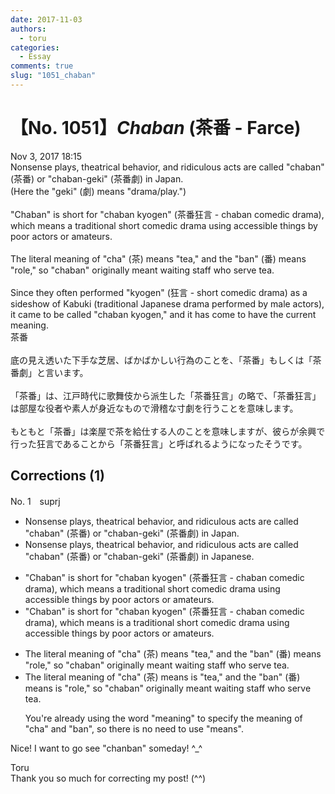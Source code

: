 ```yaml
---
date: 2017-11-03
authors:
  - toru
categories:
  - Essay
comments: true
slug: "1051_chaban"
---
```


# 【No. 1051】<strong><em>Chaban</strong></em> (茶番 - Farce)
<div class="date">Nov 3, 2017 18:15</div>
<div id="post"><div id="body_show_ori">
Nonsense plays, theatrical behavior, and ridiculous acts are called "chaban" (茶番) or "chaban-geki" (茶番劇) in Japan.<br/>(Here the "geki" (劇) means "drama/play.")<br/><br/>"Chaban" is short for "chaban kyogen" (茶番狂言 - chaban comedic drama), which means a traditional short comedic drama using accessible things by poor actors or amateurs.<br/><br/>The literal meaning of "cha" (茶) means "tea," and the "ban" (番) means "role," so "chaban" originally meant waiting staff who serve tea.<br/><br/>Since they often performed "kyogen" (狂言 - short comedic drama) as a sideshow of Kabuki (traditional Japanese drama performed by male actors), it came to be called "chaban kyogen," and it has come to have the current meaning.
</div></div>

<!-- more -->

<div id="post_ja"><div id="body_show_mo">
茶番<br/><br/>底の見え透いた下手な芝居、ばかばかしい行為のことを、「茶番」もしくは「茶番劇」と言います。<br/><br/>「茶番」は、江戸時代に歌舞伎から派生した「茶番狂言」の略で、「茶番狂言」は部屋な役者や素人が身近なもので滑稽な寸劇を行うことを意味します。<br/><br/>もともと「茶番」は楽屋で茶を給仕する人のことを意味しますが、彼らが余興で行った狂言であることから「茶番狂言」と呼ばれるようになったそうです。
</div></div>

## Corrections (1)
<div id="block"><div class="first_name"> No. 1　<span class="just_name">suprj</span></div><div id="block2">
<ul class="correction_field">
<li class="incorrect">Nonsense plays, theatrical behavior, and ridiculous acts are called "chaban" (茶番) or "chaban-geki" (茶番劇) in Japan.</li>
<li class="corrected correct">
Nonsense plays, theatrical behavior, and ridiculous acts are called "chaban" (茶番) or "chaban-geki" (茶番劇) in Japan<span class="f_red">ese.</span>
</li>
</ul>
<ul class="correction_field">
<li class="incorrect">"Chaban" is short for "chaban kyogen" (茶番狂言 - chaban comedic drama), which means a traditional short comedic drama using accessible things by poor actors or amateurs.</li>
<li class="corrected correct">
"Chaban" is short for "chaban kyogen" (茶番狂言 - chaban comedic drama), which <span class="sline">means</span> <span class="f_red">is</span> a traditional short comedic drama using accessible things by poor actors or amateurs.
</li>
</ul>
<ul class="correction_field">
<li class="incorrect">The literal meaning of "cha" (茶) means "tea," and the "ban" (番) means "role," so "chaban" originally meant waiting staff who serve tea.</li>
<li class="corrected correct">
The literal meaning of "cha" (茶) <span class="sline">means</span> <span class="f_red">is</span> "tea," and the "ban" (番) <span class="sline">means</span> <span class="f_red">is</span> "role," so "chaban" originally meant waiting staff who serve tea.
<p class="correction_comment">You're already using the word "meaning" to specify the meaning of "cha" and "ban", so there is no need to use "means".</p>
</li>
</ul>
<p class="comment_small">
 Nice! I want to go see "chanban" someday! ^_^
</p>

</div><div class="name"><span class="just_name">Toru</span><br>
Thank you so much for correcting my post! (^^)
</div>
</div>
